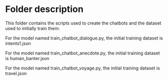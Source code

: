 # Folder description

This folder contains the scripts used to create the chatbots and the dataset used to initially train them:

For the model named train_chatbot_dialogue.py, the initial training dataset is intents1.json

For the model named train_chatbot_anecdote.py, the initial training dataset is human_banter.json

For the model named train_chatbot_voyage.py, the initial training dataset is travel.json
